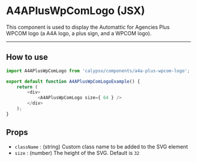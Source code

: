 # A4APlusWpComLogo (JSX)

This component is used to display the Automattic for Agencies Plus WPCOM logo (a A4A logo, a plus sign, and a WPCOM logo).

---

## How to use

```js
import A4APlusWpComLogo from 'calypso/components/a4a-plus-wpcom-logo';

export default function A4APlusWpComLogoExample() {
	return (
		<div>
			<A4APlusWpComLogo size={ 64 } />
		</div>
	);
}
```

## Props

- `className` : (string) Custom class name to be added to the SVG element
- `size` : (number) The height of the SVG. Default is `32`
